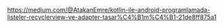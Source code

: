 https://medium.com/@AtakanEmre/kotlin-ile-android-programlamada-listeler-recyclerview-ve-adapter-tasar%C4%B1m%C4%B1-21de8ff875a1